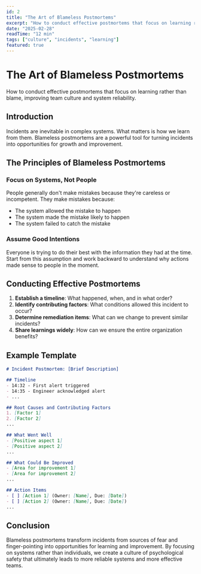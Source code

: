 ```yaml
---
id: 2
title: "The Art of Blameless Postmortems"
excerpt: "How to conduct effective postmortems that focus on learning rather than blame, improving team culture and system reliability."
date: "2025-02-28"
readTime: "12 min"
tags: ["culture", "incidents", "learning"]
featured: true
---
```


# The Art of Blameless Postmortems

How to conduct effective postmortems that focus on learning rather than blame, improving team culture and system reliability.

## Introduction

Incidents are inevitable in complex systems. What matters is how we learn from them. Blameless postmortems are a powerful tool for turning incidents into opportunities for growth and improvement.

## The Principles of Blameless Postmortems

### Focus on Systems, Not People

People generally don't make mistakes because they're careless or incompetent. They make mistakes because:

- The system allowed the mistake to happen
- The system made the mistake likely to happen
- The system failed to catch the mistake

### Assume Good Intentions

Everyone is trying to do their best with the information they had at the time. Start from this assumption and work backward to understand why actions made sense to people in the moment.

## Conducting Effective Postmortems

1. **Establish a timeline**: What happened, when, and in what order?
2. **Identify contributing factors**: What conditions allowed this incident to occur?
3. **Determine remediation items**: What can we change to prevent similar incidents?
4. **Share learnings widely**: How can we ensure the entire organization benefits?

## Example Template

```markdown
# Incident Postmortem: [Brief Description]

## Timeline
- 14:32 - First alert triggered
- 14:35 - Engineer acknowledged alert
- ...

## Root Causes and Contributing Factors
1. [Factor 1]
2. [Factor 2]
...

## What Went Well
- [Positive aspect 1]
- [Positive aspect 2]
...

## What Could Be Improved
- [Area for improvement 1]
- [Area for improvement 2]
...

## Action Items
- [ ] [Action 1] (Owner: [Name], Due: [Date])
- [ ] [Action 2] (Owner: [Name], Due: [Date])
...
```

## Conclusion

Blameless postmortems transform incidents from sources of fear and finger-pointing into opportunities for learning and improvement. By focusing on systems rather than individuals, we create a culture of psychological safety that ultimately leads to more reliable systems and more effective teams.
